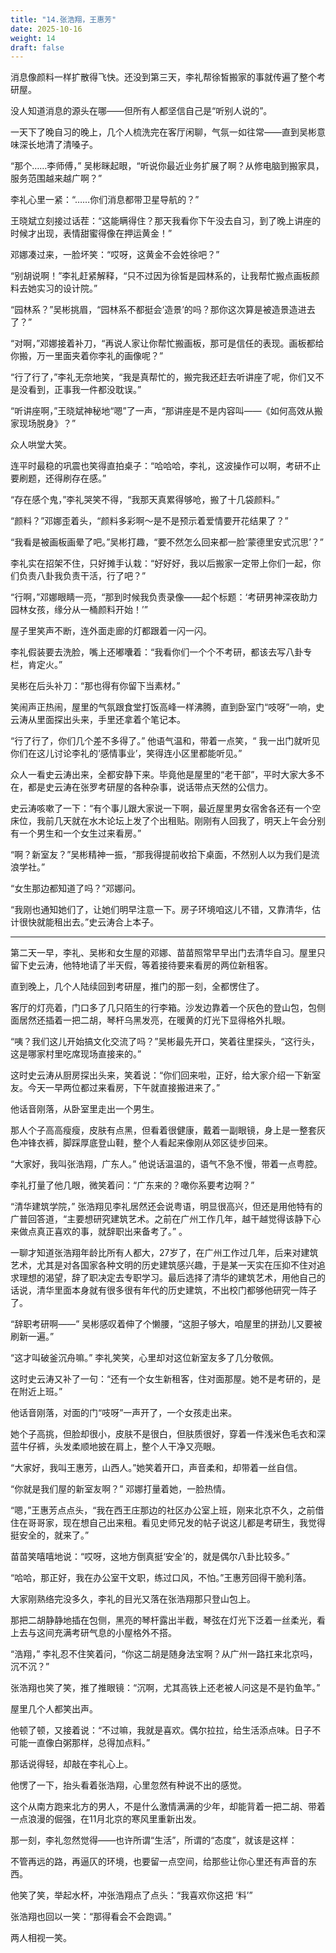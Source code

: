 ```yaml
---
title: "14.张浩翔，王惠芳"
date: 2025-10-16
weight: 14
draft: false
---
```


消息像颜料一样扩散得飞快。还没到第三天，李礼帮徐皙搬家的事就传遍了整个考研屋。

没人知道消息的源头在哪——但所有人都坚信自己是“听别人说的”。

一天下了晚自习的晚上，几个人梳洗完在客厅闲聊，气氛一如往常——直到吴彬意味深长地清了清嗓子。

“那个……李师傅，” 吴彬眯起眼，“听说你最近业务扩展了啊？从修电脑到搬家具，服务范围越来越广啊？”

李礼心里一紧：“……你们消息都带卫星导航的？”

王晓斌立刻接过话茬：“这能瞒得住？那天我看你下午没去自习，到了晚上讲座的时候才出现，表情甜蜜得像在押运黄金！”

邓娜凑过来，一脸坏笑：“哎呀，这黄金不会姓徐吧？”

“别胡说啊！”李礼赶紧解释，“只不过因为徐皙是园林系的，让我帮忙搬点画板颜料去她实习的设计院。”

“园林系？”吴彬挑眉，“园林系不都挺会‘造景’的吗？那你这次算是被造景造进去了？”

“对啊，”邓娜接着补刀，“再说人家让你帮忙搬画板，那可是信任的表现。画板都给你搬，万一里面夹着你李礼的画像呢？”

“行了行了，”李礼无奈地笑，“我是真帮忙的，搬完我还赶去听讲座了呢，你们又不是没看到，正事我一件都没耽误。”

“听讲座啊，”王晓斌神秘地“嗯”了一声，“那讲座是不是内容叫——《如何高效从搬家现场脱身》？”

众人哄堂大笑。

连平时最稳的巩震也笑得直拍桌子：“哈哈哈，李礼，这波操作可以啊，考研不止要刷题，还得刷存在感。”

“存在感个鬼，”李礼哭笑不得，“我那天真累得够呛，搬了十几袋颜料。”

“颜料？”邓娜歪着头，“颜料多彩啊～是不是预示着爱情要开花结果了？”

“我看是被画板画晕了吧。”吴彬打趣，“要不然怎么回来都一脸‘蒙德里安式沉思’？”

李礼实在招架不住，只好摊手认栽：“好好好，我以后搬家一定带上你们一起，你们负责八卦我负责干活，行了吧？”

“行啊，”邓娜眼睛一亮，“那到时候我负责录像——起个标题：‘考研男神深夜助力园林女孩，缘分从一桶颜料开始！’”

屋子里笑声不断，连外面走廊的灯都跟着一闪一闪。

李礼假装要去洗脸，嘴上还嘟囔着：“我看你们一个个不考研，都该去写八卦专栏，肯定火。”

吴彬在后头补刀：“那也得有你留下当素材。”

笑闹声正热闹，屋里的气氛跟食堂打饭高峰一样沸腾，直到卧室门“吱呀”一响，史云涛从里面探出头来，手里还拿着个笔记本。

“行了行了，你们几个差不多得了。” 他语气温和，带着一点笑，“ 我一出门就听见你们在这儿讨论李礼的‘感情事业’，笑得连小区里都能听见。”

众人一看史云涛出来，全都安静下来。毕竟他是屋里的“老干部”，平时大家大多不在，都是史云涛在张罗考研屋的各种杂事，说话带点天然的公信力。

史云涛咳嗽了一下：“有个事儿跟大家说一下啊，最近屋里男女宿舍各还有一个空床位，我前几天就在水木论坛上发了个出租贴。刚刚有人回我了，明天上午会分别有一个男生和一个女生过来看房。”

“啊？新室友？”吴彬精神一振，“那我得提前收拾下桌面，不然别人以为我们是流浪学社。”

“女生那边都知道了吗？”邓娜问。

“我刚也通知她们了，让她们明早注意一下。房子环境咱这儿不错，又靠清华，估计很快就能租出去。”史云涛合上本子。

---

第二天一早，李礼、吴彬和女生屋的邓娜、苗苗照常早早出门去清华自习。屋里只留下史云涛，他特地请了半天假，等着接待要来看房的两位新租客。

直到晚上，几个人陆续回到考研屋，推门的那一刻，全都愣住了。

客厅的灯亮着，门口多了几只陌生的行李箱。沙发边靠着一个灰色的登山包，包侧面居然还插着一把二胡，琴杆乌黑发亮，在暖黄的灯光下显得格外扎眼。

“咦？我们这儿开始搞文化交流了吗？”吴彬最先开口，笑着往里探头，“这行头，这是哪家村里吃席现场直接来的。”

这时史云涛从厨房探出头来，笑着说：“你们回来啦，正好，给大家介绍一下新室友。今天一早两位都过来看房，下午就直接搬进来了。”

他话音刚落，从卧室里走出一个男生。

那人个子高高瘦瘦，皮肤有点黑，但看着很健康，戴着一副眼镜，身上是一整套灰色冲锋衣裤，脚踩厚底登山鞋，整个人看起来像刚从郊区徒步回来。

“大家好，我叫张浩翔，广东人。” 他说话温温的，语气不急不慢，带着一点粤腔。

李礼打量了他几眼，微笑着问：“广东来的？噉你系要考边啊？”

“清华建筑学院，” 张浩翔见李礼居然还会说粤语，明显很高兴，但还是用他特有的广普回答道，“主要想研究建筑艺术。之前在广州工作几年，越干越觉得该静下心来做点真正喜欢的事，就辞职出来备考了。” 。

一聊才知道张浩翔年龄比所有人都大，27岁了，在广州工作过几年，后来对建筑艺术，尤其是对各国家各种文明的历史建筑感兴趣，于是某一天实在压抑不住对追求理想的渴望，辞了职决定去专职学习。最后选择了清华的建筑艺术，用他自己的话说，清华里面本身就有很多很有年代的历史建筑，不出校门都够他研究一阵子了。

“辞职考研啊——” 吴彬感叹着伸了个懒腰，“这胆子够大，咱屋里的拼劲儿又要被刷新一遍。”

“这才叫破釜沉舟嘛。” 李礼笑笑，心里却对这位新室友多了几分敬佩。

这时史云涛又补了一句：“还有一个女生新租客，住对面那屋。她不是考研的，是在附近上班。”

他话音刚落，对面的门“吱呀”一声开了，一个女孩走出来。

她个子高挑，但脸却很小，皮肤不是很白，但肤质很好，穿着一件浅米色毛衣和深蓝牛仔裤，头发柔顺地披在肩上，整个人干净又亮眼。

“大家好，我叫王惠芳，山西人。”她笑着开口，声音柔和，却带着一丝自信。

“你就是我们屋的新室友啊？” 邓娜打量着她，一脸热情。

“嗯，”王惠芳点点头，“我在西王庄那边的社区办公室上班，刚来北京不久，之前借住在哥哥家，现在想自己出来租。看见史师兄发的帖子说这儿都是考研生，我觉得挺安全的，就来了。”

苗苗笑嘻嘻地说：“哎呀，这地方倒真挺‘安全’的，就是偶尔八卦比较多。”

“哈哈，那正好，我在办公室干文职，练过口风，不怕。”王惠芳回得干脆利落。

大家刚熟络完没多久，李礼的目光又落在张浩翔那只登山包上。

那把二胡静静地插在包侧，黑亮的琴杆露出半截，琴弦在灯光下泛着一丝柔光，看上去与这间充满考研气息的小屋格外不搭。

“浩翔，” 李礼忍不住笑着问，“你这二胡是随身法宝啊？从广州一路扛来北京吗，沉不沉？”

张浩翔也笑了笑，推了推眼镜：“沉啊，尤其高铁上还老被人问这是不是钓鱼竿。”

屋里几个人都笑出声。

他顿了顿，又接着说：“不过嘛，我就是喜欢。偶尔拉拉，给生活添点味。日子不可能一直像白粥那样，总得加点料。”

那话说得轻，却敲在李礼心上。

他愣了一下，抬头看着张浩翔，心里忽然有种说不出的感觉。

这个从南方跑来北方的男人，不是什么激情满满的少年，却能背着一把二胡、带着一点浪漫的倔强，在11月北京的寒风里重新出发。

那一刻，李礼忽然觉得——也许所谓“生活”，所谓的“态度”，就该是这样：

不管再远的路，再逼仄的环境，也要留一点空间，给那些让你心里还有声音的东西。

他笑了笑，举起水杯，冲张浩翔点了点头：“我喜欢你这把 ‘料’”

张浩翔也回以一笑：“那得看会不会跑调。”

两人相视一笑。

